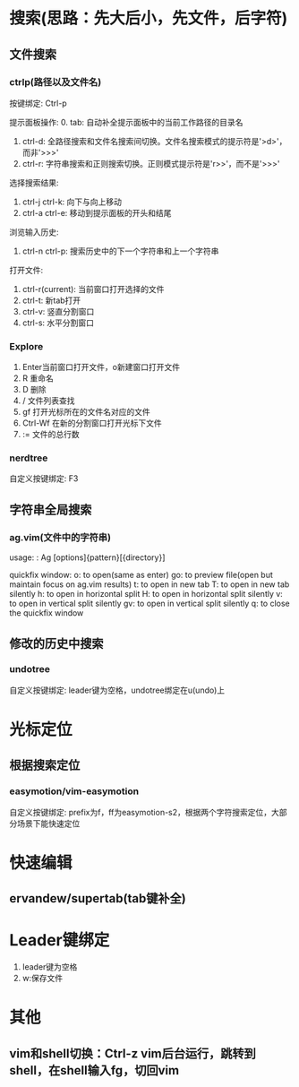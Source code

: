 # 搜索(思路：先大后小，先文件，后字符)

## 文件搜索

### ctrlp(路径以及文件名)

按键绑定:
Ctrl-p

提示面板操作:
0. tab: 自动补全提示面板中的当前工作路径的目录名
1. ctrl-d: 全路径搜索和文件名搜索间切换。文件名搜索模式的提示符是'>d>'，而非'>>>'
2. ctrl-r: 字符串搜索和正则搜索切换。正则模式提示符是'r>>'，而不是'>>>'

选择搜索结果:
1. ctrl-j ctrl-k: 向下与向上移动
2. ctrl-a ctrl-e: 移动到提示面板的开头和结尾

浏览输入历史:
1. ctrl-n ctrl-p: 搜索历史中的下一个字符串和上一个字符串

打开文件:
1. ctrl-r(current): 当前窗口打开选择的文件
2. ctrl-t: 新tab打开
3. ctrl-v: 竖直分割窗口
4. ctrl-s: 水平分割窗口

### Explore
1. Enter当前窗口打开文件，o新建窗口打开文件
2. R 重命名
3. D 删除
4. / 文件列表查找
5. gf 打开光标所在的文件名对应的文件
6. Ctrl-Wf 在新的分割窗口打开光标下文件
7. := 文件的总行数

### nerdtree
自定义按键绑定: F3


## 字符串全局搜索

### ag.vim(文件中的字符串)

usage:
: Ag [options]{pattern}[{directory}]

quickfix window:
o: to open(same as enter)
go: to preview file(open but maintain focus on ag.vim results)
t: to open in new tab
T: to open in new tab silently
h: to open in horizontal split
H: to open in horizontal split silently
v: to open in vertical split silently
gv: to open in vertical split silently
q: to close the quickfix window

## 修改的历史中搜索

### undotree

自定义按键绑定: leader键为空格，undotree绑定在u(undo)上


# 光标定位

## 根据搜索定位

### easymotion/vim-easymotion
自定义按键绑定: prefix为f，ff为easymotion-s2，根据两个字符搜索定位，大部分场景下能快速定位

# 快速编辑

## ervandew/supertab(tab键补全)


# Leader键绑定
1. leader键为空格
2. w:保存文件

# 其他
## vim和shell切换：Ctrl-z vim后台运行，跳转到shell，在shell输入fg，切回vim
